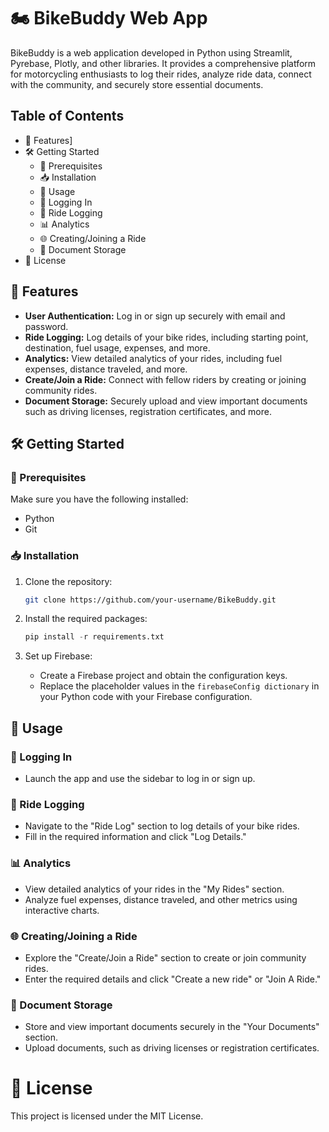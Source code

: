# 🏍️ BikeBuddy Web App

BikeBuddy is a web application developed in Python using Streamlit, Pyrebase, Plotly, and other libraries. It provides a comprehensive platform for motorcycling enthusiasts to log their rides, analyze ride data, connect with the community, and securely store essential documents.

## Table of Contents
- 🚀 Features]
- 🛠️ Getting Started
  - 🔧 Prerequisites
  - 📥 Installation
  - 📌 Usage
  - 🔑 Logging In
  - 📝 Ride Logging
  - 📊 Analytics
  - 🌐 Creating/Joining a Ride
  - 📂 Document Storage
- 📄 License

## 🚀 Features

- **User Authentication:** Log in or sign up securely with email and password.
- **Ride Logging:** Log details of your bike rides, including starting point, destination, fuel usage, expenses, and more.
- **Analytics:** View detailed analytics of your rides, including fuel expenses, distance traveled, and more.
- **Create/Join a Ride:** Connect with fellow riders by creating or joining community rides.
- **Document Storage:** Securely upload and view important documents such as driving licenses, registration certificates, and more.

## 🛠️ Getting Started

### 🔧 Prerequisites

Make sure you have the following installed:

- Python
- Git

### 📥 Installation

1. Clone the repository:

   ```bash
   git clone https://github.com/your-username/BikeBuddy.git
   ```
2. Install the required packages:
   ```python
   pip install -r requirements.txt
   ```
4. Set up Firebase:
   - Create a Firebase project and obtain the configuration keys.
   - Replace the placeholder values in the `firebaseConfig dictionary` in your Python code with your Firebase configuration.
## 📌 Usage

### 🔑 Logging In
- Launch the app and use the sidebar to log in or sign up.

### 📝 Ride Logging
- Navigate to the "Ride Log" section to log details of your bike rides.
- Fill in the required information and click "Log Details."

### 📊 Analytics
- View detailed analytics of your rides in the "My Rides" section.
- Analyze fuel expenses, distance traveled, and other metrics using interactive charts.

### 🌐 Creating/Joining a Ride
- Explore the "Create/Join a Ride" section to create or join community rides.
- Enter the required details and click "Create a new ride" or "Join A Ride."

### 📂 Document Storage
- Store and view important documents securely in the "Your Documents" section.
- Upload documents, such as driving licenses or registration certificates.

# 📄 License
This project is licensed under the MIT License.
